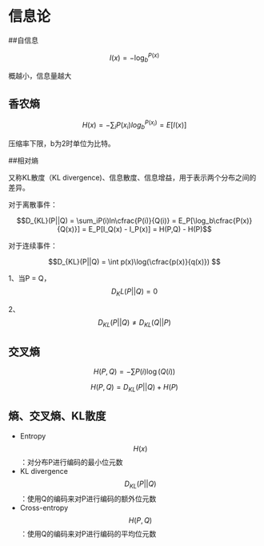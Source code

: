 # 信息论

##自信息

$$I(x) = -\log^{P(x)}_b$$

概越小，信息量越大



## 香农熵

$$H(x) = -\sum_iP(x_i)log_b^{P(x_i)} = E[I(x)]$$ 

压缩率下限，b为2时单位为比特。



##相对熵

又称KL散度（KL divergence)、信息散度、信息增益，用于表示两个分布之间的差异。

对于离散事件：

$$D_{KL}(P||Q) = \sum_iP(i)ln\cfrac{P(i)}{Q(i)} = E_P[\log_b\cfrac{P(x)}{Q(x)}] = E_P[I_Q(x) - I_P(x)] = H(P,Q) - H(P)$$

对于连续事件：

$$D_{KL}(P||Q) = \int p(x)\log(\cfrac{p(x)}{q(x)}) $$ 



1、当P = Q，$$D_KL(P||Q) = 0$$

2、$$D_{KL}(P||Q)  \neq D_{KL}(Q||P)$$



## 交叉熵

$$H(P, Q) = - \sum P(i)\log(Q(i))$$

$$H(P, Q) = D_{KL}(P||Q) + H(P)$$


## 熵、交叉熵、KL散度



+ Entropy $$H(x)$$：对分布P进行编码的最小位元数
+ KL divergence $$D_{KL}(P||Q)$$：使用Q的编码来对P进行编码的额外位元数
+ Cross-entropy $$H(P, Q)$$：使用Q的编码来对P进行编码的平均位元数